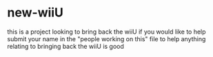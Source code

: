 # new-wiiU
this is a project looking to bring back the wiiU
if you would like to help submit your name in the "people working on this" file
to help anything relating to bringing back the wiiU is good
